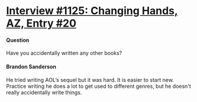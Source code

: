 # [Interview #1125: Changing Hands, AZ, Entry #20](https://www.theoryland.com/intvmain.php?i=1125#20)

#### Question

Have you accidentally written any other books?

#### Brandon Sanderson

He tried writing AOL’s sequel but it was hard. It is easier to start new. Practice writing he does a lot to get used to different genres, but he doesn't really accidentally write things.

